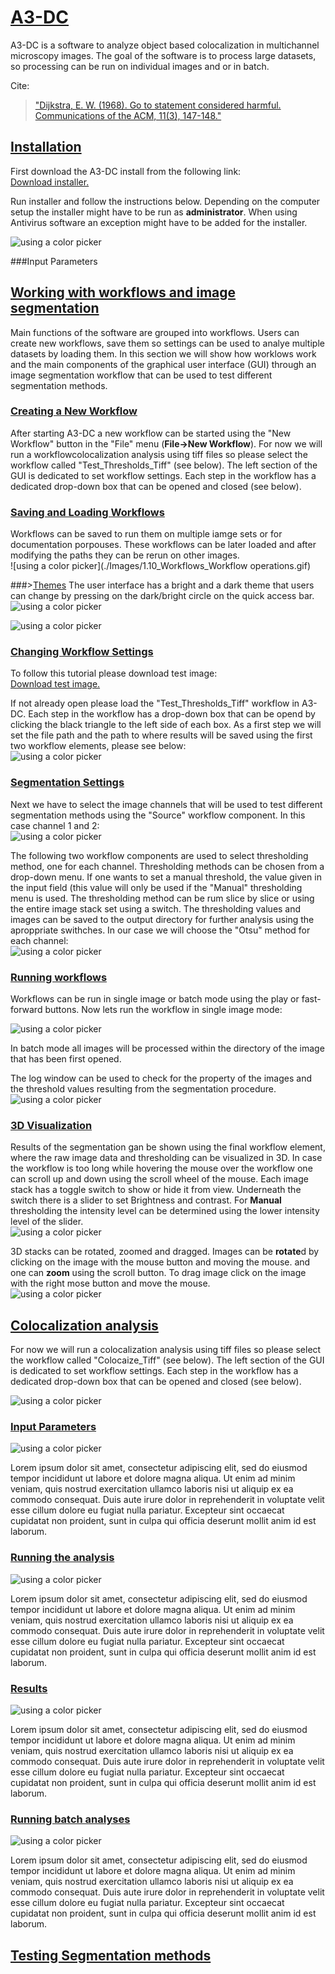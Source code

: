# <ins>A3-DC</ins>
A3-DC is a software to analyze object based colocalization in multichannel microscopy images. The goal of the software is to process large datasets, so processing can be run on individual images and or in batch.

Cite:<br>
 > ["Dijkstra, E. W. (1968). Go to statement considered harmful. Communications of the ACM, 11(3), 147-148."](https://dl.acm.org/doi/10.1016/S0164-1212%2801%2900136-4)

## <ins>Installation</ins>
First download the A3-DC install from the following link:<br>
[Download installer.](https://google.com)<br>

Run installer and follow the instructions below. Depending on the computer setup the installer might have to be run as **administrator**. When using Antivirus software an exception might have to be added for the installer.<br>

![using a color picker](./Images/1_Install_short.gif)

###Input Parameters


## <ins>Working with workflows and **image segmentation**</ins>

Main functions of the software are grouped into workflows. Users can create new workflows, save them so settings can be used to analye multiple datasets by loading them. In this section we will show how worklows work and the main components of the graphical user interface (GUI) through an image segmentation workflow that can be used to test different segmentation methods.

### <ins>Creating a New Workflow</ins>

 After starting A3-DC a new workflow can be started using the "New Workflow" button in the "File" menu (**File->New Workflow**). For now we will run a workflowcolocalization analysis using tiff files so please select the workflow called "Test_Thresholds_Tiff" (see below). The left section of the GUI is dedicated to set workflow settings. Each step in the workflow has a dedicated drop-down box that can be opened and closed (see below).

### <ins>Saving and Loading Workflows</ins>
Workflows can be saved to run them on multiple iamge sets or for documentation porpouses. These workflows can be later loaded and after modifying the paths they can be rerun on other images.<br>
![using a color picker](./Images/1.10_Workflows_Workflow operations.gif)<br>

###><ins>Themes</ins>
The user interface has a bright and a dark theme that users can change by pressing on the dark/bright circle on the quick access bar.<br>
![using a color picker](./Images/1.11_Workflows_Themes.gif)<br>

![using a color picker](./Images/1.1_Workflows_open.gif)<br>

### <ins>Changing Workflow Settings</ins>
To follow this tutorial please download test image:<br>
[Download test image.](https://google.com)<br>

If not already open please load the "Test_Thresholds_Tiff" workflow in A3-DC. Each step in the workflow has a drop-down box that can be opend by clicking the black triangle to the left side of each box. As a first step we will set the file path and the path to where results will be saved using the first two workflow elements, please see below:<br>
![using a color picker](./Images/1.2_Workflows_settings.gif)<br>


### <ins>Segmentation Settings</ins>
Next we have to select the image channels that will be used to test different segmentation methods using the "Source" workflow component. In this case channel 1 and 2:<br>
![using a color picker](./Images/1.3_Workflows_Source.gif)<br>

The following two workflow components are used to select thresholding method, one for each channel. Thresholding methods can be chosen from a drop-down menu. If one wants to set a manual threshold, the value given in the input field (this value will only be used if the "Manual" thresholding menu is used. The thresholding method can be rum slice by slice or using the entire image stack set using a switch. The thresholding values and images can be saved to the output directory for further analysis using the aproppriate swithches. In our case we will choose the "Otsu" method for each channel: <br>
![using a color picker](./Images/1.4_Workflows_Thresholding.gif)<br>


### <ins>Running workflows</ins>
Workflows can be run in single image or batch mode using the play or fast-forward buttons. Now lets run the workflow in single image mode:<br>

![using a color picker](./Images/1.5_Workflows_Running.gif)<br>

In batch mode all images will be processed within the directory of the image that has been first opened. <br>

The log window can be used to check for the property of the images and the threshold values resulting from the segmentation procedure.<br>
![using a color picker](./Images/1.6_Workflows_Results.gif)<br>

### <ins>3D Visualization</ins>
Results of the segmentation gan be shown using the final workflow element, where the raw image data and thresholding can be visualized in 3D. In case the workflow is too long while hovering the mouse over the workflow one can scroll up and down using the scroll wheel of the mouse.
Each image stack has a toggle switch to show or hide it from view. Underneath the switch there is a slider to set Brightness and contrast. For **Manual** thresholding the intensity level can be determined using the lower intensity level of the slider.<br>
![using a color picker](./Images/1.8_Workflows_3D_view.gif)<br>

3D stacks can be rotated, zoomed and dragged. Images can be **rotate**d by clicking on the image with the mouse button and moving the mouse. and one can **zoom** using the scroll button. To drag image click on the image with the right mose button and move the mouse.<br>
![using a color picker](./Images/1.8_Workflows_3D_view_II.gif)<br>

## <ins>Colocalization analysis</ins>

For now we will run a colocalization analysis using tiff files so please select the workflow called "Colocaize_Tiff" (see below). The left section of the GUI is dedicated to set workflow settings. Each step in the workflow has a dedicated drop-down box that can be opened and closed (see below).

![using a color picker](./Images/2.1_Colocalization_open.gif)
### <ins>Input Parameters</ins>
![using a color picker](./Images/giphy.gif)

Lorem ipsum dolor sit amet, consectetur adipiscing elit, sed do eiusmod tempor incididunt ut labore et dolore magna aliqua. Ut enim ad minim veniam, quis nostrud exercitation ullamco laboris nisi ut aliquip ex ea commodo consequat. Duis aute irure dolor in reprehenderit in voluptate velit esse cillum dolore eu fugiat nulla pariatur. Excepteur sint occaecat cupidatat non proident, sunt in culpa qui officia deserunt mollit anim id est laborum.

### <ins>Running the analysis</ins>
![using a color picker](./Images/giphy.gif)

Lorem ipsum dolor sit amet, consectetur adipiscing elit, sed do eiusmod tempor incididunt ut labore et dolore magna aliqua. Ut enim ad minim veniam, quis nostrud exercitation ullamco laboris nisi ut aliquip ex ea commodo consequat. Duis aute irure dolor in reprehenderit in voluptate velit esse cillum dolore eu fugiat nulla pariatur. Excepteur sint occaecat cupidatat non proident, sunt in culpa qui officia deserunt mollit anim id est laborum.

### <ins>Results</ins>
![using a color picker](./Images/giphy.gif)

Lorem ipsum dolor sit amet, consectetur adipiscing elit, sed do eiusmod tempor incididunt ut labore et dolore magna aliqua. Ut enim ad minim veniam, quis nostrud exercitation ullamco laboris nisi ut aliquip ex ea commodo consequat. Duis aute irure dolor in reprehenderit in voluptate velit esse cillum dolore eu fugiat nulla pariatur. Excepteur sint occaecat cupidatat non proident, sunt in culpa qui officia deserunt mollit anim id est laborum.

### <ins>Running batch analyses</ins>
![using a color picker](./Images/giphy.gif)

Lorem ipsum dolor sit amet, consectetur adipiscing elit, sed do eiusmod tempor incididunt ut labore et dolore magna aliqua. Ut enim ad minim veniam, quis nostrud exercitation ullamco laboris nisi ut aliquip ex ea commodo consequat. Duis aute irure dolor in reprehenderit in voluptate velit esse cillum dolore eu fugiat nulla pariatur. Excepteur sint occaecat cupidatat non proident, sunt in culpa qui officia deserunt mollit anim id est laborum.

## <ins>Testing Segmentation methods</ins>
